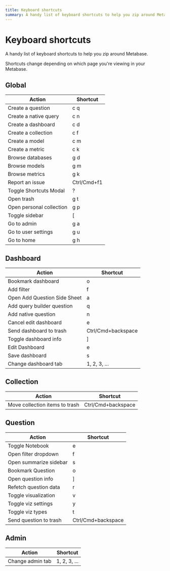 ```yaml
---
title: Keyboard shortcuts
summary: A handy list of keyboard shortcuts to help you zip around Metabase.
---
```


# Keyboard shortcuts

A handy list of keyboard shortcuts to help you zip around Metabase.

Shortcuts change depending on which page you're viewing in your Metabase.

## Global

| Action                   | Shortcut    |
| ------------------------ | ----------- |
| Create a question        | c q         |
| Create a native query    | c n         |
| Create a dashboard       | c d         |
| Create a collection      | c f         |
| Create a model           | c m         |
| Create a metric          | c k         |
| Browse databases         | g d         |
| Browse models            | g m         |
| Browse metrics           | g k         |
| Report an issue          | Ctrl/Cmd+f1 |
| Toggle Shortcuts Modal   | ?           |
| Open trash               | g t         |
| Open personal collection | g p         |
| Toggle sidebar           | [           |
| Go to admin              | g a         |
| Go to user settings      | g u         |
| Go to home               | g h         |

## Dashboard

| Action                       | Shortcut           |
| ---------------------------- | ------------------ |
| Bookmark dashboard           | o                  |
| Add filter                   | f                  |
| Open Add Question Side Sheet | a                  |
| Add query builder question   | q                  |
| Add native question          | n                  |
| Cancel edit dashboard        | e                  |
| Send dashboard to trash      | Ctrl/Cmd+backspace |
| Toggle dashboard info        | ]                  |
| Edit Dashboard               | e                  |
| Save dashboard               | s                  |
| Change dashboard tab         | 1, 2, 3, ...       |

## Collection

| Action                         | Shortcut           |
| ------------------------------ | ------------------ |
| Move collection items to trash | Ctrl/Cmd+backspace |

## Question

| Action                 | Shortcut           |
| ---------------------- | ------------------ |
| Toggle Notebook        | e                  |
| Open filter dropdown   | f                  |
| Open summarize sidebar | s                  |
| Bookmark Question      | o                  |
| Open question info     | ]                  |
| Refetch question data  | r                  |
| Toggle visualization   | v                  |
| Toggle viz settings    | y                  |
| Toggle viz types       | t                  |
| Send question to trash | Ctrl/Cmd+backspace |

## Admin

| Action           | Shortcut     |
| ---------------- | ------------ |
| Change admin tab | 1, 2, 3, ... |
